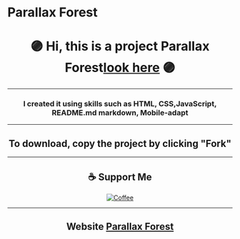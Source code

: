 # Parallax Forest
# <div align="center">🟣 Hi, this is a project Parallax Forest[look here](https://alexnesvit.github.io/Parallax-Forest/) 🟣</div>

----

### <div align="center">I created it using skills such as HTML, CSS,JavaScript, README.md markdown, Mobile-adapt</div>

----

## <div align="center">To download, copy the project by clicking "Fork"</div>

----


## <div align="center">☕ Support Me
<p>
<div align="center"><a href="https://www.buymeacoffee.com/alexnesvit"><img alt="Coffee" src="https://img.shields.io/badge/Buy_Me_A_Coffee-FFDD00?style=for-the-badge&logo=buy-me-a-coffee&logoColor=black" /></a></div>
</p>
</div>

----

## <div align="center">Website [Parallax Forest](https://alexnesvit.github.io/Parallax-Forest/)</div>